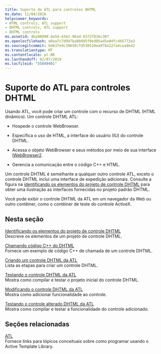 ```yaml
---
title: Suporte do ATL para controles DHTML
ms.date: 11/04/2016
helpviewer_keywords:
- HTML controls, ATL support
- DHTML controls, ATL support
- DHTML controls
ms.assetid: 4ba98098-da5d-4362-96ad-8372f816c307
ms.openlocfilehash: e0aa7c7d997ba00495f0ed05ad5e0dfc4b5773a3
ms.sourcegitcommit: bd637e9c39650cfd530520ea978a22fa4caa0e42
ms.translationtype: MT
ms.contentlocale: pt-BR
ms.lasthandoff: 02/07/2019
ms.locfileid: "55849401"
---
```

# <a name="atl-support-for-dhtml-controls"></a>Suporte do ATL para controles DHTML

Usando ATL, você pode criar um controle com o recurso de DHTML (HTML dinâmico). Um controle DHTML ATL:

- Hospede o controle WebBrowser.

- Especifica o uso de HTML, a interface do usuário (IU) do controle DHTML.

- Acessa o objeto WebBrowser e seus métodos por meio de sua interface [IWebBrowser2](/previous-versions/windows/internet-explorer/ie-developer/platform-apis/aa752127\(v=vs.85\)).

- Gerencia a comunicação entre o código C++ e HTML.

Um controle DHTML é semelhante a qualquer outro controle ATL, exceto o controle DHTML inclui uma interface de expedição adicionais. Consulte a figura na [identificando os elementos do projeto de controle DHTML](../atl/identifying-the-elements-of-the-dhtml-control-project.md) para obter uma ilustração as interfaces fornecidas no projeto padrão DHTML.

Você pode exibir o controle DHTML da ATL em um navegador da Web ou outro contêiner, como o contêiner de teste do controle ActiveX.

## <a name="in-this-section"></a>Nesta seção

[Identificando os elementos do projeto de controle DHTML](../atl/identifying-the-elements-of-the-dhtml-control-project.md)<br/>
Descreve os elementos de um projeto de controle DHTML.

[Chamando código C++ do DHTML](../atl/calling-cpp-code-from-dhtml.md)<br/>
Fornece um exemplo de código C++ de chamada de um controle DHTML.

[Criando um controle DHTML da ATL](../atl/creating-an-atl-dhtml-control.md)<br/>
Lista as etapas para criar um controle DHTML.

[Testando o controle DHTML da ATL](../atl/testing-the-atl-dhtml-control.md)<br/>
Mostra como compilar e testar o projeto inicial do controle DHTML.

[Modificando o controle DHTML da ATL](../atl/modifying-the-atl-dhtml-control.md)<br/>
Mostra como adicionar funcionalidade ao controle.

[Testando o controle alterado DHTML da ATL](../atl/testing-the-modified-atl-dhtml-control.md)<br/>
Mostra como compilar e testar a funcionalidade do controle adicionado.

## <a name="related-sections"></a>Seções relacionadas

[ATL](../atl/active-template-library-atl-concepts.md)<br/>
Fornece links para tópicos conceituais sobre como programar usando o Active Template Library.

